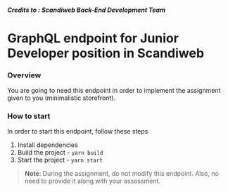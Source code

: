 ##### Credits to : Scandiweb Back-End Development Team #####

# GraphQL endpoint for Junior Developer position in Scandiweb

### Overview

You are going to need this endpoint in order to implement the assignment given to you (minimalistic storefront).

### How to start

In order to start this endpoint, follow these steps

1. Install dependencies
2. Build the project - `yarn build`
3. Start the project - `yarn start`

>**Note**: During the assignment, do not modify this endpoint. Also, no need to provide it along with your assessment.
